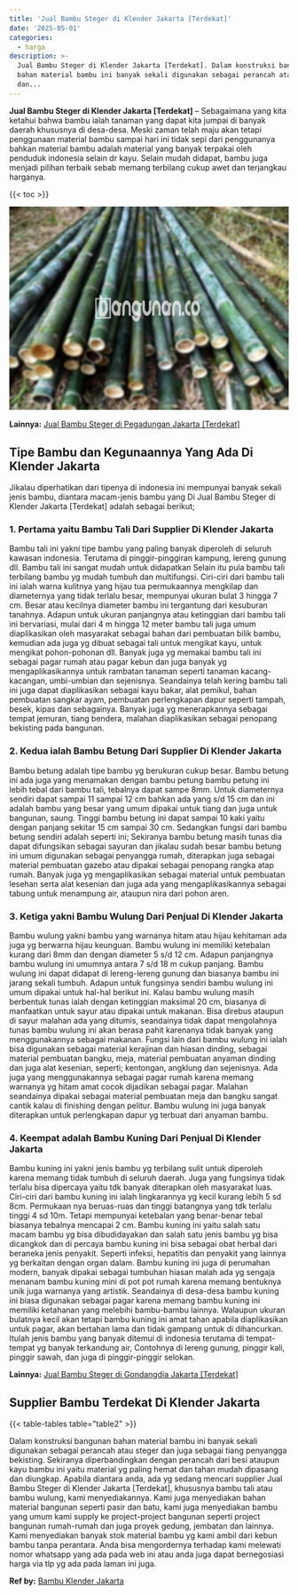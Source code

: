 ```yaml
---
title: 'Jual Bambu Steger di Klender Jakarta [Terdekat]'
date: '2025-05-01'
categories:
  - harga
description: >-
  Jual Bambu Steger di Klender Jakarta [Terdekat]. Dalam konstruksi bangunan
  bahan material bambu ini banyak sekali digunakan sebagai perancah atau steger
  dan...
---
```


**Jual Bambu Steger di Klender Jakarta \[Terdekat\]** – Sebagaimana yang kita ketahui bahwa bambu ialah tanaman yang dapat kita jumpai di banyak daerah khususnya di desa-desa. Meski zaman telah maju akan tetapi penggunaan material bambu sampai hari ini tidak sepi dari penggunanya bahkan material bambu adalah material yang banyak terpakai oleh penduduk indonesia selain dr kayu. Selain mudah didapat, bambu juga menjadi pilihan terbaik sebab memang terbilang cukup awet dan terjangkau harganya.

{{< toc >}}

![Jual Bambu Steger di Klender Jakarta [Terdekat]](/images/jual-bambu-tali-18.png)

**Lainnya:** [Jual Bambu Steger di Pegadungan Jakarta \[Terdekat\]](https://bambu.bangunan.co/jual-bambu-steger-di-pegadungan-jakarta-terdekat/)

## Tipe Bambu dan Kegunaannya Yang Ada Di Klender Jakarta

Jikalau diperhatikan dari tipenya di indonesia ini mempunyai banyak sekali jenis bambu, diantara macam-jenis bambu yang Di Jual Bambu Steger di Klender Jakarta \[Terdekat\] adalah sebagai berikut;

### 1\. Pertama yaitu Bambu Tali Dari Supplier Di Klender Jakarta

Bambu tali ini yakni tipe bambu yang paling banyak diperoleh di seluruh kawasan indonesia. Terutama di pinggir-pinggiran kampung, lereng gunung dll. Bambu tali ini sangat mudah untuk didapatkan Selain itu pula bambu tali terbilang bambu yg mudah tumbuh dan multifungsi. Ciri-ciri dari bambu tali ini ialah warna kulitnya yang hijau tua permukaannya mengkilap dan diameternya yang tidak terlalu besar, mempunyai ukuran bulat 3 hingga 7 cm. Besar atau kecilnya diameter bambu ini tergantung dari kesuburan tanahnya. Adapun untuk ukuran panjangnya atau ketinggian dari bambu tali ini bervariasi, mulai dari 4 m hingga 12 meter bambu tali juga umum diaplikasikan oleh masyarakat sebagai bahan dari pembuatan bilik bambu, kemudian ada juga yg dibuat sebagai tali untuk mengikat kayu, untuk mengikat pohon-pohonan dll. Banyak juga yg memakai bambu tali ini sebagai pagar rumah atau pagar kebun dan juga banyak yg mengaplikasikannya untuk rambatan tanaman seperti tanaman kacang-kacangan, umbi-umbian dan sejenisnya. Seandainya telah kering bambu tali ini juga dapat diaplikasikan sebagai kayu bakar, alat pemikul, bahan pembuatan sangkar ayam, pembuatan perlengkapan dapur seperti tampah, besek, kipas dan sebagainya. Banyak juga yg menerapkannya sebagai tempat jemuran, tiang bendera, malahan diaplikasikan sebagai penopang bekisting pada bangunan.

### 2\. Kedua ialah Bambu Betung Dari Supplier Di Klender Jakarta

Bambu betung adalah tipe bambu yg berukuran cukup besar. Bambu betung ini ada juga yang menamakan dengan bambu petung bambu petung ini lebih tebal dari bambu tali, tebalnya dapat sampe 8mm. Untuk diameternya sendiri dapat sampai 11 sampai 12 cm bahkan ada yang s/d 15 cm dan ini adalah bambu yang besar yang umum dipakai untuk tiang dan juga untuk bangunan, saung. Tinggi bambu betung ini dapat sampai 10 kaki yaitu dengan panjang sekitar 15 cm sampai 30 cm. Sedangkan fungsi dari bambu betung sendiri adalah seperti ini; Sekiranya bambu betung masih tunas dia dapat difungsikan sebagai sayuran dan jikalau sudah besar bambu betung ini umum digunakan sebagai penyangga rumah, diterapkan juga sebagai material pembuatan gazebo atau dipakai sebagai penopang rangka atap rumah. Banyak juga yg mengaplikasikan sebagai material untuk pembuatan lesehan serta alat kesenian dan juga ada yang mengaplikasikannya sebagai tabung untuk menampung air, ataupun nira dari pohon aren.

### 3\. Ketiga yakni Bambu Wulung Dari Penjual Di Klender Jakarta

Bambu wulung yakni bambu yang warnanya hitam atau hijau kehitaman ada juga yg berwarna hijau keunguan. Bambu wulung ini memiliki ketebalan kurang dari 8mm dan dengan diameter 5 s/d 12 cm. Adapun panjangnya bambu wulung ini umumnya antara 7 s/d 18 m cukup panjang. Bambu wulung ini dapat didapat di lereng-lereng gunung dan biasanya bambu ini jarang sekali tumbuh. Adapun untuk fungsinya sendiri bambu wulung ini umum dipakai untuk hal-hal berikut ini. Kalau bambu wulung masih berbentuk tunas ialah dengan ketinggian maksimal 20 cm, biasanya di manfaatkan untuk sayur atau dipakai untuk makanan. Bisa direbus ataupun di sayur malahan ada yang ditumis, seandainya tidak dapat mengolahnya tunas bambu wulung ini akan berasa pahit karenanya tidak banyak yang menggunakannya sebagai makanan. Fungsi lain dari bambu wulung ini ialah bisa digunakan sebagai material kerajinan dan hiasan dinding, sebagai material pembuatan bangku, meja, material pembuatan anyaman dinding dan juga alat kesenian, seperti; kentongan, angklung dan sejenisnya. Ada juga yang menggunakannya sebagai pagar rumah karena memang warnanya yg hitam amat cocok dijadikan sebagai pagar. Malahan seandainya dipakai sebagai material pembuatan meja dan bangku sangat cantik kalau di finishing dengan pelitur. Bambu wulung ini juga banyak diterapkan untuk perlengkapan dapur yg terbuat dari anyaman bambu.

### 4\. Keempat adalah Bambu Kuning Dari Penjual Di Klender Jakarta

Bambu kuning ini yakni jenis bambu yg terbilang sulit untuk diperoleh karena memang tidak tumbuh di seluruh daerah. Juga yang fungsinya tidak terlalu bisa dipercaya yaitu tdk banyak diterapkan oleh masyarakat luas. Ciri-ciri dari bambu kuning ini ialah lingkarannya yg kecil kurang lebih 5 sd 8cm. Permukaan nya beruas-ruas dan tinggi batangnya yang tdk terlalu tinggi 4 sd 10m. Tetapi mempunyai ketebalan yang benar-benar tebal biasanya tebalnya mencapai 2 cm. Bambu kuning ini yaitu salah satu macam bambu yg bisa dibudidayakan dan salah satu jenis bambu yg bisa dicangkok dan di percaya bambu kuning ini bisa sebagai obat herbal dari beraneka jenis penyakit. Seperti infeksi, hepatitis dan penyakit yang lainnya yg berkaitan dengan organ dalam. Bambu kuning ini juga di perumahan modern, banyak dipakai sebagai tumbuhan hiasan malah ada yg sengaja menanam bambu kuning mini di pot pot rumah karena memang bentuknya unik juga warnanya yang artistik. Seandainya di desa-desa bambu kuning ini biasa digunakan sebagai pagar karena memang bambu kuning ini memiliki ketahanan yang melebihi bambu-bambu lainnya. Walaupun ukuran bulatnya kecil akan tetapi bambu kuning ini amat tahan apabila diaplikasikan untuk pagar, akan bertahan lama dan tidak gampang untuk di dihancurkan. Itulah jenis bambu yang banyak ditemui di indonesia terutama di tempat-tempat yg banyak terkandung air, Contohnya di lereng gunung, pinggir kali, pinggir sawah, dan juga di pinggir-pinggir selokan.

**Lainnya:** [Jual Bambu Steger di Gondangdia Jakarta \[Terdekat\]](https://bambu.bangunan.co/jual-bambu-steger-di-gondangdia-jakarta-terdekat/)

## Supplier Bambu Terdekat Di Klender Jakarta

{{< table-tables table="table2" >}}

Dalam konstruksi bangunan bahan material bambu ini banyak sekali digunakan sebagai perancah atau steger dan juga sebagai tiang penyangga bekisting. Sekiranya diperbandingkan dengan perancah dari besi ataupun kayu bambu ini yaitu material yg paling hemat dan tahan mudah dipasang dan diungkap. Apabila diantara anda, ada yg sedang mencari supplier Jual Bambu Steger di Klender Jakarta \[Terdekat\], khususnya bambu tali atau bambu wulung, kami menyediakannya. Kami juga menyediakan bahan material bangunan seperti pasir dan batu, kami juga menyediakan bambu yang umum kami supply ke project-project bangunan seperti project bangunan rumah-rumah dan juga proyek gedung, jembatan dan lainnya. Kami menyediakan banyak stok material bambu yg kami ambil dari kebun bambu tanpa perantara. Anda bisa mengordernya terhadap kami melewati nomor whatsapp yang ada pada web ini atau anda juga dapat bernegosiasi harga via tlp yg ada pada laman ini juga.

**Ref by:** [Bambu Klender Jakarta](https://id.wikipedia.org/wiki/Bambu)
